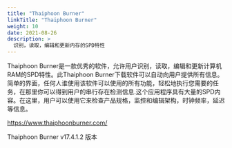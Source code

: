 ```yaml
---
title: "Thaiphoon Burner"
linkTitle: "Thaiphoon Burner"
weight: 10
date: 2021-08-26
description: >
  识别，读取，编辑和更新内存的SPD特性
---
```


Thaiphoon Burner是一款优秀的软件，允许用户识别，读取，编辑和更新计算机RAM的SPD特性。此Thaiphoon Burner下载软件可以自动向用户提供所有信息。简单的界面，任何人谁使用该软件可以使用的所有功能，轻松地执行您需要的任务，在那里你可以得到用户的串行存在检测信息.这个应用程序具有大量的SPD内容。在这里，用户可以使用它来检查产品规格，监控和编辑架构，时钟频率，延迟等信息。

https://www.thaiphoonburner.com/

Thaiphoon Burner v17.4.1.2 版本





